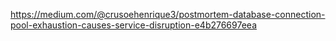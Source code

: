https://medium.com/@crusoehenrique3/postmortem-database-connection-pool-exhaustion-causes-service-disruption-e4b276697eea
